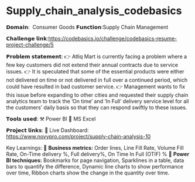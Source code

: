 # Supply_chain_analysis_codebasics

𝗗𝗼𝗺𝗮𝗶𝗻:  Consumer Goods
𝗙𝘂𝗻𝗰𝘁𝗶𝗼𝗻:Supply Chain Management

𝗖𝗵𝗮𝗹𝗹𝗲𝗻𝗴𝗲 𝗹𝗶𝗻𝗸:https://codebasics.io/challenge/codebasics-resume-project-challenge/5

𝗣𝗿𝗼𝗯𝗹𝗲𝗺 𝘀𝘁𝗮𝘁𝗲𝗺𝗲𝗻𝘁:
👉 Atliq Mart is currently facing a problem where a few key customers did not extend their annual contracts due to service issues. 
👉 It is speculated that some of the essential products were either not delivered on time or not delivered in full over a continued period, which could have resulted in bad customer service. 
👉 Management wants to fix this issue before expanding to other cities and requested their supply chain analytics team to track the ’On time’ and ‘In Full’ delivery service level for all the customers’ daily basis so that they can respond swiftly to these issues.

𝗧𝗼𝗼𝗹𝘀 𝘂𝘀𝗲𝗱:
⚒ Power BI
🔭 MS Excel

𝗣𝗿𝗼𝗷𝗲𝗰𝘁 𝗹𝗶𝗻𝗸𝘀:
💫 Live Dashboard: https://www.novypro.com/project/supply-chain-analysis-10

Key Learnings:
🔑 **Business metrics:**
  Order lines, Line Fill Rate, 
  Volume Fill Rate, 
  On-Time delivery %, 
  Full delivery%, 
  On Time In Full (OTIF) %
🔑 **Power BI techniques:**
  Bookmarks for page navigation, 
  Sparklines in a table, data bars to quantify the difference, 
  Dynamic line charts to show performance over time, 
  Ribbon charts show the change in the quantity over time.
